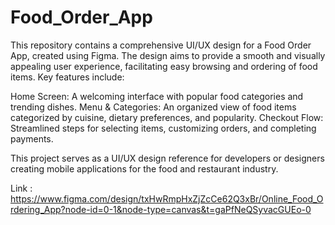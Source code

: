# Food_Order_App

This repository contains a comprehensive UI/UX design for a Food Order App, created using Figma. The design aims to provide a smooth and visually appealing user experience, facilitating easy browsing and ordering of food items. Key features include:

Home Screen: A welcoming interface with popular food categories and trending dishes.
Menu & Categories: An organized view of food items categorized by cuisine, dietary preferences, and popularity.
 Checkout Flow: Streamlined steps for selecting items, customizing orders, and completing payments.

This project serves as a UI/UX design reference for developers or designers creating mobile applications for the food and restaurant industry.

Link : https://www.figma.com/design/txHwRmpHxZjZcCe62Q3xBr/Online_Food_Ordering_App?node-id=0-1&node-type=canvas&t=gaPfNeQSyvacGUEo-0
